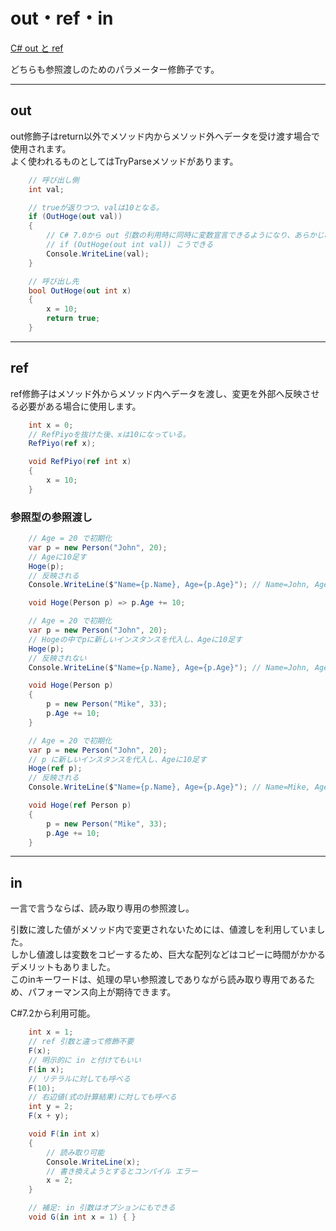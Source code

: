 # out・ref・in

[C# out と ref](https://qiita.com/muro/items/f88b17b5fea3b4537ba7)  

どちらも参照渡しのためのパラメーター修飾子です。  

---

## out

out修飾子はreturn以外でメソッド内からメソッド外へデータを受け渡す場合で使用されます。  
よく使われるものとしてはTryParseメソッドがあります。  

``` C#
    // 呼び出し側
    int val;

    // trueが返りつつ、valは10となる。
    if (OutHoge(out val))
    {
        // C# 7.0から out 引数の利用時に同時に変数宣言できるようになり、あらかじめ変数を宣言しておく必要がなくなりました。
        // if (OutHoge(out int val)) こうできる
        Console.WriteLine(val);
    }

    // 呼び出し先
    bool OutHoge(out int x)
    {
        x = 10;
        return true;
    }
```

---

## ref

ref修飾子はメソッド外からメソッド内へデータを渡し、変更を外部へ反映させる必要がある場合に使用します。  

``` C#
    int x = 0;
    // RefPiyoを抜けた後、xは10になっている。
    RefPiyo(ref x);

    void RefPiyo(ref int x)
    {
        x = 10;
    }
```

### 参照型の参照渡し

``` C#
    // Age = 20 で初期化
    var p = new Person("John", 20);
    // Ageに10足す
    Hoge(p);
    // 反映される
    Console.WriteLine($"Name={p.Name}, Age={p.Age}"); // Name=John, Age=30

    void Hoge(Person p) => p.Age += 10;
```

``` C#
    // Age = 20 で初期化
    var p = new Person("John", 20);
    // Hogeの中でpに新しいインスタンスを代入し、Ageに10足す
    Hoge(p);
    // 反映されない
    Console.WriteLine($"Name={p.Name}, Age={p.Age}"); // Name=John, Age=20

    void Hoge(Person p)
    {
        p = new Person("Mike", 33);
        p.Age += 10;
    }
```

``` C#
    // Age = 20 で初期化
    var p = new Person("John", 20);
    // p に新しいインスタンスを代入し、Ageに10足す
    Hoge(ref p);
    // 反映される
    Console.WriteLine($"Name={p.Name}, Age={p.Age}"); // Name=Mike, Age=43

    void Hoge(ref Person p)
    {
        p = new Person("Mike", 33);
        p.Age += 10;
    }
```

---

## in

一言で言うならば、読み取り専用の参照渡し。  

引数に渡した値がメソッド内で変更されないためには、値渡しを利用していました。  
しかし値渡しは変数をコピーするため、巨大な配列などはコピーに時間がかかるデメリットもありました。  
このinキーワードは、処理の早い参照渡しでありながら読み取り専用であるため、パフォーマンス向上が期待できます。  

C#7.2から利用可能。  

``` C#
    int x = 1;
    // ref 引数と違って修飾不要
    F(x);
    // 明示的に in と付けてもいい
    F(in x);
    // リテラルに対しても呼べる
    F(10);
    // 右辺値(式の計算結果)に対しても呼べる
    int y = 2;
    F(x + y);

    void F(in int x)
    {
        // 読み取り可能
        Console.WriteLine(x);
        // 書き換えようとするとコンパイル エラー
        x = 2;
    }

    // 補足: in 引数はオプションにもできる
    void G(in int x = 1) { }
```
